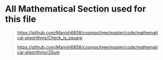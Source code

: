 # All Mathematical Section used for this file 

> https://github.com/Manish6858/cosmos/tree/master/code/mathematical-algorithms/Check_is_square

> https://github.com/Manish6858/cosmos/tree/master/code/mathematical-algorithms/2Sum
